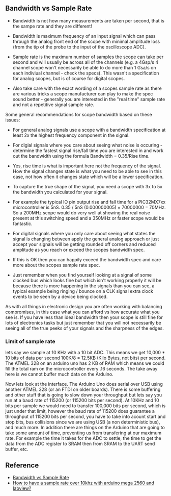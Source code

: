 
## Bandwidth vs Sample Rate

- Bandwidth is not how many measurements are taken per second, that is the sampe rate and they are different!
- Bandwidth is maximum frequency of an input signal which can pass through the analog front end of the scope with minimal amplitude loss (from the tip of the probe to the input of the oscilloscope ADC).

- Sample rate is the maximum number of samples the scope can take per second and will usually be across all of the channels (e.g. a 4Gsp/s 4 channel scope won't necessarily be able to do more than 1 Gsa/s on each indiviual channel - check the specs). This wasn't a specification for analog scopes, but is of course for digital scopes.
- Also take care with the exact wording of a scopes sample rate as there are various tricks a scope manufacturer can play to make the spec sound better - generally you are interested in the "real time" sample rate and not a repetitive signal sample rate.

Some general recommendations for scope bandwidth based on these issues:

- For general analog signals use a scope with a bandwidth specification at least 2x the highest frequency component in the signal.

- For digial signals where you care about seeing what noise is occuring - determine the fastest signal rise/fall time you are interested in and work out the bandwidth using the formula Bandwidth = 0.35/Rise time.
- Yes, rise time is what is important here not the frequency of the signal. How the signal changes state is what you need to be able to see in this case, not how often it changes state which will be a lower specification.
- To capture the true shape of the signal, you need a scope with 3x to 5x the bandwidth you calculated for your signal.
- For example the typical IO pin output rise and fall time for a PIC32MX7xx microcontroller is 5nS.  0.35 / 5nS (0.000000005) = 70000000 = 70MHz.  So a 200MHz scope would do very well at showing the real noise present at this switching speed and a 350MHz or faster scope would be fantastic.

- For digital signals where you only care about seeing what states the signal is changing between apply the general analog approach or just accept your signals will be getting rounded off corners and reduced amplitude as you reach or exceed the scopes bandwidth spec.
- If this is OK then you can happily exceed the bandwidth spec and care more about the scopes sample rate spec. 
- Just remember when you find yourself looking at a signal of some clocked bus which looks fine but which isn't working properly it will be because there is more happening in the signals than you can see, a typical example being ringing / bounce on a CLK signal extra clock events to be seen by a device being clocked.

As with all things in electronic design you are often working with balancing compromises, in this case what you can afford vs how accurate what you see is.  If you have less than ideal bandwidth then your scope is still fine for lots of electronics tasks but just remember that you will not necessarily be seeing all of the true peeks of your signals and the sharpness of the edges.

### Limit of sample rate

lets say we sample at 10 KHz with a 10 bit ADC.  This means we get 10,000 * 10 bits of data per second 100K/8 = 12.5KB (Kilo Bytes, not bits) per second.  The ATMEL 328 on an arduino uno has 2 KB of RAM which means we could fill the total ram on the microcontroller every .16 seconds.  The take away here is we cannot buffer much data on the Arduino.

Now lets look at the interface.  The Arduino Uno does serial over USB using another ATMEL 328 (or an FTDI on older boards).  There is some buffering and other stuff that is going to slow down your throughput but lets say you run at a baud rate of 115200 (or 115200 bits per second).  At 10KHz and 10 bits per sample we would need to transfer 100,000 bits per second, which is just under that limit, however the baud rate of 115200 does guarantee a throughput of 115200 bits per second, you have to take into acount start and stop bits, bus collisions since we are using USB (a non deterministic bus), and much more.  In addition there are things on the Arduino that are going to take some amount of time, preventing us from transfering at our maximum rate.  For example the time it takes for the ADC to settle, the time to get the data from the ADC register to SRAM then from SRAM to the UART send buffer, etc.

## Reference

- [Bandwidth vs Sample Rate](http://www.electronic-products-design.com/geek-area/electronics/test-and-measurement/oscilloscopes/bandwidth-vs-sample-rate)
- [How to have a sample rate over 10khz with arduino mega 2560 and labview?](https://forums.ni.com/t5/LabVIEW-Interface-for-Arduino/How-to-have-a-sample-rate-over-10khz-with-arduino-mega-2560-and/td-p/3412542)
